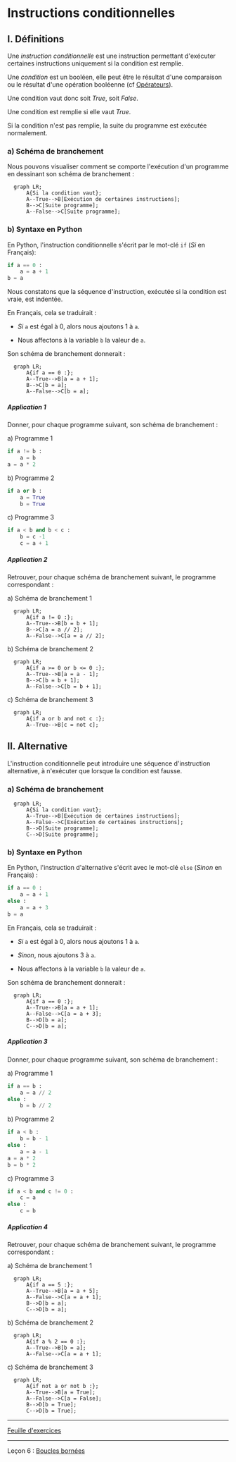 # Instructions conditionnelles

## I. Définitions

Une *instruction conditionnelle* est une instruction permettant d'exécuter certaines instructions uniquement si la condition est remplie.

Une *condition* est un booléen, elle peut être le résultat d'une comparaison ou le résultat d'une opération booléenne (cf [Opérateurs](./Opérateurs.md)).

Une condition vaut donc soit $True$, soit $False$.

Une condition est remplie si elle vaut $True$.

Si la condition n'est pas remplie, la suite du programme est exécutée normalement.

### a) Schéma de branchement

Nous pouvons visualiser comment se comporte l'exécution d'un programme en dessinant son schéma de branchement :

```mermaid
  graph LR;
      A{Si la condition vaut};
      A--True-->B[Exécution de certaines instructions];
      B-->C[Suite programme];
      A--False-->C[Suite programme];
```

### b) Syntaxe en Python

En Python, l'instruction conditionnelle s'écrit par le mot-clé ``if`` (*Si* en Français):

```python
if a == 0 :
    a = a + 1
b = a
```

Nous constatons que la séquence d'instruction, exécutée si la condition est vraie, est indentée.

En Français, cela se traduirait :

- *Si* `a` est égal à 0, alors nous ajoutons $1$ à `a`.

- Nous affectons à la variable `b` la valeur de `a`.

Son schéma de branchement donnerait :

```mermaid
  graph LR;
      A{if a == 0 :};
      A--True-->B[a = a + 1];
      B-->C[b = a];
      A--False-->C[b = a];
```

##### Application 1

Donner, pour chaque programme suivant, son schéma de branchement :

a) Programme 1

```python
if a != b :
    a = b
a = a * 2
```

b) Programme 2

```python
if a or b :
    a = True
    b = True
```

c) Programme 3

```python
if a < b and b < c :
    b = c -1
    c = a + 1
```

##### Application 2

Retrouver, pour chaque schéma de branchement suivant, le programme correspondant :

a) Schéma de branchement 1

```mermaid
  graph LR;
      A{if a != 0 :};
      A--True-->B[b = b + 1];
      B-->C[a = a // 2];
      A--False-->C[a = a // 2];
```

b) Schéma de branchement 2

```mermaid
  graph LR;
      A{if a >= 0 or b <= 0 :};
      A--True-->B[a = a - 1];
      B-->C[b = b + 1];
      A--False-->C[b = b + 1];
```

c) Schéma de branchement 3

```mermaid
  graph LR;
      A{if a or b and not c :};
      A--True-->B[c = not c];
```

## II. Alternative

L'instruction conditionnelle peut introduire une séquence d'instruction alternative, à n'exécuter que lorsque la condition est fausse.

### a) Schéma de branchement

```mermaid
  graph LR;
      A{Si la condition vaut};
      A--True-->B[Exécution de certaines instructions];
      A--False-->C[Exécution de certaines instructions];   
      B-->D[Suite programme];
      C-->D[Suite programme]; 
```

### b) Syntaxe en Python

En Python, l'instruction d'alternative s'écrit avec le mot-clé ``else`` (*Sinon* en Français) :

```python
if a == 0 :
    a = a + 1
else :
    a = a + 3
b = a
```

En Français, cela se traduirait :

- *Si* `a` est égal à 0, alors nous ajoutons $1$ à `a`.

- *Sinon*, nous ajoutons $3$ à `a`.

- Nous affectons à la variable `b` la valeur de `a`.

Son schéma de branchement donnerait :

```mermaid
  graph LR;
      A{if a == 0 :};
      A--True-->B[a = a + 1];
      A--False-->C[a = a + 3];
      B-->D[b = a];
      C-->D[b = a];
```
##### Application 3

Donner, pour chaque programme suivant, son schéma de branchement :

a) Programme 1

```python
if a == b :
    a = a // 2
else :
    b = b // 2
```

b) Programme 2

```python
if a < b :
    b = b - 1
else :
    a = a - 1
a = a * 2
b = b * 2
```

c) Programme 3

```python
if a < b and c != 0 :
    c = a
else :
    c = b
```

##### Application 4

Retrouver, pour chaque schéma de branchement suivant, le programme correspondant :

a) Schéma de branchement 1

```mermaid
  graph LR;
      A{if a == 5 :};
      A--True-->B[a = a + 5];
      A--False-->C[a = a + 1];
      B-->D[b = a];
      C-->D[b = a];
```

b) Schéma de branchement 2

```mermaid
  graph LR;
      A{if a % 2 == 0 :};
      A--True-->B[b = a];
      A--False-->C[a = a + 1];
```

c) Schéma de branchement 3

```mermaid
  graph LR;
      A{if not a or not b :};
      A--True-->B[a = True];
      A--False-->C[a = False];
      B-->D[b = True];
      C-->D[b = True];
```

_________________________

[Feuille d'exercices](./Exercices/Exercices_conditions.md)

__________________________

Leçon 6 : [Boucles bornées](./Boucles_bornées.md.md)
